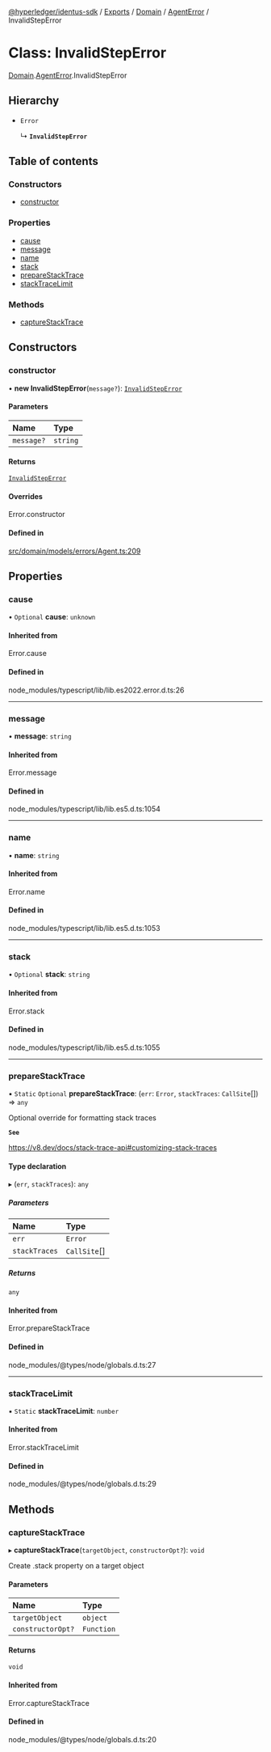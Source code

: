 [@hyperledger/identus-sdk](../README.md) / [Exports](../modules.md) / [Domain](../modules/Domain.md) / [AgentError](../modules/Domain.AgentError.md) / InvalidStepError

# Class: InvalidStepError

[Domain](../modules/Domain.md).[AgentError](../modules/Domain.AgentError.md).InvalidStepError

## Hierarchy

- `Error`

  ↳ **`InvalidStepError`**

## Table of contents

### Constructors

- [constructor](Domain.AgentError.InvalidStepError.md#constructor)

### Properties

- [cause](Domain.AgentError.InvalidStepError.md#cause)
- [message](Domain.AgentError.InvalidStepError.md#message)
- [name](Domain.AgentError.InvalidStepError.md#name)
- [stack](Domain.AgentError.InvalidStepError.md#stack)
- [prepareStackTrace](Domain.AgentError.InvalidStepError.md#preparestacktrace)
- [stackTraceLimit](Domain.AgentError.InvalidStepError.md#stacktracelimit)

### Methods

- [captureStackTrace](Domain.AgentError.InvalidStepError.md#capturestacktrace)

## Constructors

### constructor

• **new InvalidStepError**(`message?`): [`InvalidStepError`](Domain.AgentError.InvalidStepError.md)

#### Parameters

| Name | Type |
| :------ | :------ |
| `message?` | `string` |

#### Returns

[`InvalidStepError`](Domain.AgentError.InvalidStepError.md)

#### Overrides

Error.constructor

#### Defined in

[src/domain/models/errors/Agent.ts:209](https://github.com/hyperledger-identus/sdk-ts/blob/ccc9c0ac7bbfa014ad60ef1b5e244665d7b8ffc1/src/domain/models/errors/Agent.ts#L209)

## Properties

### cause

• `Optional` **cause**: `unknown`

#### Inherited from

Error.cause

#### Defined in

node_modules/typescript/lib/lib.es2022.error.d.ts:26

___

### message

• **message**: `string`

#### Inherited from

Error.message

#### Defined in

node_modules/typescript/lib/lib.es5.d.ts:1054

___

### name

• **name**: `string`

#### Inherited from

Error.name

#### Defined in

node_modules/typescript/lib/lib.es5.d.ts:1053

___

### stack

• `Optional` **stack**: `string`

#### Inherited from

Error.stack

#### Defined in

node_modules/typescript/lib/lib.es5.d.ts:1055

___

### prepareStackTrace

▪ `Static` `Optional` **prepareStackTrace**: (`err`: `Error`, `stackTraces`: `CallSite`[]) => `any`

Optional override for formatting stack traces

**`See`**

https://v8.dev/docs/stack-trace-api#customizing-stack-traces

#### Type declaration

▸ (`err`, `stackTraces`): `any`

##### Parameters

| Name | Type |
| :------ | :------ |
| `err` | `Error` |
| `stackTraces` | `CallSite`[] |

##### Returns

`any`

#### Inherited from

Error.prepareStackTrace

#### Defined in

node_modules/@types/node/globals.d.ts:27

___

### stackTraceLimit

▪ `Static` **stackTraceLimit**: `number`

#### Inherited from

Error.stackTraceLimit

#### Defined in

node_modules/@types/node/globals.d.ts:29

## Methods

### captureStackTrace

▸ **captureStackTrace**(`targetObject`, `constructorOpt?`): `void`

Create .stack property on a target object

#### Parameters

| Name | Type |
| :------ | :------ |
| `targetObject` | `object` |
| `constructorOpt?` | `Function` |

#### Returns

`void`

#### Inherited from

Error.captureStackTrace

#### Defined in

node_modules/@types/node/globals.d.ts:20
